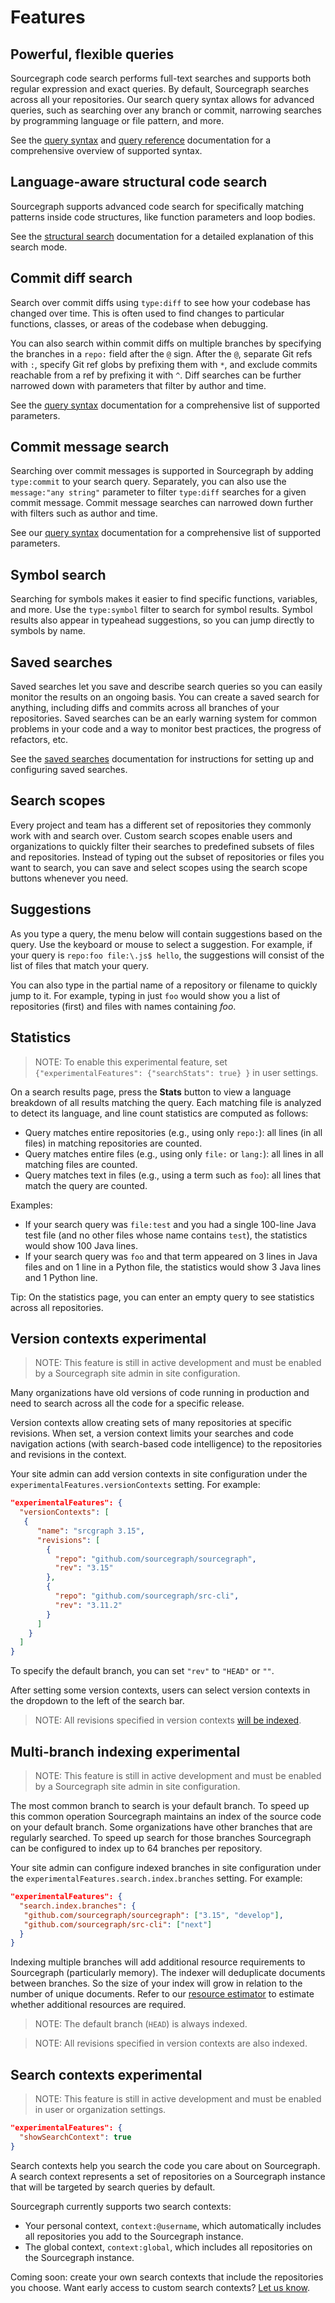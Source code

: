 # Features

## Powerful, flexible queries

Sourcegraph code search performs full-text searches and supports both regular expression and exact queries. By default, Sourcegraph searches across all your repositories. Our search query syntax allows for advanced queries, such as searching over any branch or commit, narrowing searches by programming language or file pattern, and more.

See the [query syntax](../reference/queries.md) and [query reference](../reference/language.md) documentation for a comprehensive overview of supported syntax.

## Language-aware structural code search

Sourcegraph supports advanced code search for specifically matching patterns inside code structures, like function parameters and loop bodies.

See the [structural search](../reference/structural.md) documentation for a detailed explanation of this search mode.

## Commit diff search

Search over commit diffs using `type:diff` to see how your codebase has changed over time. This is often used to find changes to particular functions, classes, or areas of the codebase when debugging.

You can also search within commit diffs on multiple branches by specifying the branches in a `repo:` field after the `@` sign. After the `@`, separate Git refs with `:`, specify Git ref globs by prefixing them with `*`, and exclude commits reachable from a ref by prefixing it with `^`. Diff searches can be further narrowed down with parameters that filter by author and time.

See the [query syntax](../reference/queries.md#diff-and-commit-searches-only) documentation for a comprehensive list of supported parameters.

## Commit message search

Searching over commit messages is supported in Sourcegraph by adding `type:commit` to your search query. Separately, you can also use the `message:"any string"` parameter to filter `type:diff` searches for a given commit message. Commit message searches can narrowed down further with filters such as author and time.

See our [query syntax](../reference/queries.md#diff-and-commit-searches-only) documentation for a comprehensive list of supported parameters.

## Symbol search

Searching for symbols makes it easier to find specific functions, variables, and more. Use the `type:symbol` filter to search for symbol results. Symbol results also appear in typeahead suggestions, so you can jump directly to symbols by name.

## Saved searches

Saved searches let you save and describe search queries so you can easily monitor the results on an ongoing basis. You can create a saved search for anything, including diffs and commits across all branches of your repositories. Saved searches can be an early warning system for common problems in your code and a way to monitor best practices, the progress of refactors, etc.

See the [saved searches](../how-to/saved_searches.md) documentation for instructions for setting up and configuring saved searches.

## Search scopes

Every project and team has a different set of repositories they commonly work with and search over. Custom search scopes enable users and organizations to quickly filter their searches to predefined subsets of files and repositories. Instead of typing out the subset of repositories or files you want to search, you can save and select scopes using the search scope buttons whenever you need.

## Suggestions

As you type a query, the menu below will contain suggestions based on the query. Use the keyboard or mouse to select a suggestion. For example, if your query is `repo:foo file:\.js$ hello`, the suggestions will consist of the list of files that match your query.

You can also type in the partial name of a repository or filename to quickly jump to it. For example, typing in just `foo` would show you a list of repositories (first) and files with names containing _foo_.

## Statistics

> NOTE: To enable this experimental feature, set `{"experimentalFeatures": {"searchStats": true} }` in user settings.

On a search results page, press the **Stats** button to view a language breakdown of all results matching the query. Each matching file is analyzed to detect its language, and line count statistics are computed as follows:

- Query matches entire repositories (e.g., using only `repo:`): all lines (in all files) in matching repositories are counted.
- Query matches entire files (e.g., using only `file:` or `lang:`): all lines in all matching files are counted.
- Query matches text in files (e.g., using a term such as `foo`): all lines that match the query are counted.

Examples:

- If your search query was `file:test` and you had a single 100-line Java test file (and no other files whose name contains `test`), the statistics would show 100 Java lines.
- If your search query was `foo` and that term appeared on 3 lines in Java files and on 1 line in a Python file, the statistics would show 3 Java lines and 1 Python line.

Tip: On the statistics page, you can enter an empty query to see statistics across all repositories.

## Version contexts <span class="badge badge-primary">experimental</span>

> NOTE: This feature is still in active development and must be enabled by a Sourcegraph site admin in site configuration.

Many organizations have old versions of code running in production and need to search across all the code for a specific release.

Version contexts allow creating sets of many repositories at specific revisions. When set, a version context limits your searches and code navigation actions (with search-based code intelligence) to the repositories and revisions in the context.

Your site admin can add version contexts in site configuration under the `experimentalFeatures.versionContexts` setting. For example:

```json
"experimentalFeatures": {
  "versionContexts": [
   {
      "name": "srcgraph 3.15",
      "revisions": [
        {
          "repo": "github.com/sourcegraph/sourcegraph",
          "rev": "3.15"
        },
        {
          "repo": "github.com/sourcegraph/src-cli",
          "rev": "3.11.2"
        }
      ]
    }
  ]
}
```

To specify the default branch, you can set `"rev"` to `"HEAD"` or `""`.

After setting some version contexts, users can select version contexts in the dropdown to the left of the search bar.


> NOTE: All revisions specified in version contexts [will be indexed](#multi-branch-indexing-experimental).

## Multi-branch indexing <span class="badge badge-primary">experimental</span>

> NOTE: This feature is still in active development and must be enabled by a Sourcegraph site admin in site configuration.

The most common branch to search is your default branch. To speed up this common operation Sourcegraph maintains an index of the source code on your default branch. Some organizations have other branches that are regularly searched. To speed up search for those branches Sourcegraph can be configured to index up to 64 branches per repository.

Your site admin can configure indexed branches in site configuration under the `experimentalFeatures.search.index.branches` setting. For example:

``` json
"experimentalFeatures": {
  "search.index.branches": {
   "github.com/sourcegraph/sourcegraph": ["3.15", "develop"],
   "github.com/sourcegraph/src-cli": ["next"]
  }
}
```

Indexing multiple branches will add additional resource requirements to Sourcegraph (particularly memory). The indexer will deduplicate documents between branches. So the size of your index will grow in relation to the number of unique documents. Refer to our [resource estimator](../../../admin/install/resource_estimator.md) to estimate whether additional resources are required.

> NOTE: The default branch (`HEAD`) is always indexed.

> NOTE: All revisions specified in version contexts are also indexed.

## Search contexts <span class="badge badge-primary">experimental</span>

> NOTE: This feature is still in active development and must be enabled in user or organization settings.

```json
"experimentalFeatures": {  
  "showSearchContext": true
}
```

Search contexts help you search the code you care about on Sourcegraph. A search context represents a set of repositories on a Sourcegraph instance that will be targeted by search queries by default.

Sourcegraph currently supports two search contexts: 

- Your personal context, `context:@username`, which automatically includes all repositories you add to the Sourcegraph instance.
- The global context, `context:global`, which includes all repositories on the Sourcegraph instance.

Coming soon: create your own search contexts that include the repositories you choose. Want early access to custom search contexts? [Let us know](#).

